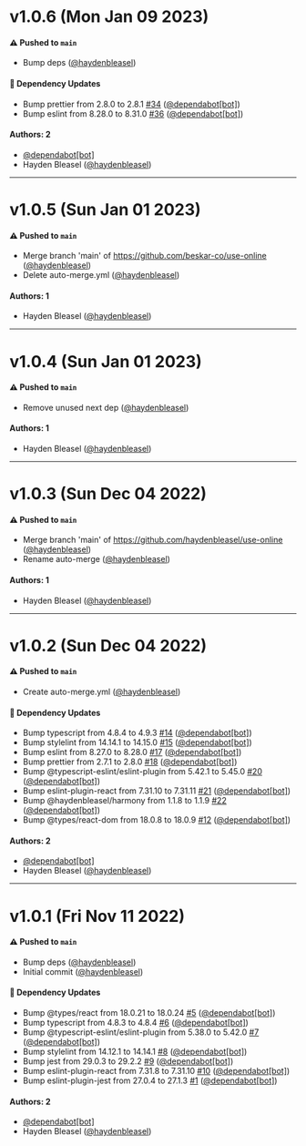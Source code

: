 # v1.0.6 (Mon Jan 09 2023)

#### ⚠️ Pushed to `main`

- Bump deps ([@haydenbleasel](https://github.com/haydenbleasel))

#### 🔩 Dependency Updates

- Bump prettier from 2.8.0 to 2.8.1 [#34](https://github.com/beskar-co/use-online/pull/34) ([@dependabot[bot]](https://github.com/dependabot[bot]))
- Bump eslint from 8.28.0 to 8.31.0 [#36](https://github.com/beskar-co/use-online/pull/36) ([@dependabot[bot]](https://github.com/dependabot[bot]))

#### Authors: 2

- [@dependabot[bot]](https://github.com/dependabot[bot])
- Hayden Bleasel ([@haydenbleasel](https://github.com/haydenbleasel))

---

# v1.0.5 (Sun Jan 01 2023)

#### ⚠️ Pushed to `main`

- Merge branch 'main' of https://github.com/beskar-co/use-online ([@haydenbleasel](https://github.com/haydenbleasel))
- Delete auto-merge.yml ([@haydenbleasel](https://github.com/haydenbleasel))

#### Authors: 1

- Hayden Bleasel ([@haydenbleasel](https://github.com/haydenbleasel))

---

# v1.0.4 (Sun Jan 01 2023)

#### ⚠️ Pushed to `main`

- Remove unused next dep ([@haydenbleasel](https://github.com/haydenbleasel))

#### Authors: 1

- Hayden Bleasel ([@haydenbleasel](https://github.com/haydenbleasel))

---

# v1.0.3 (Sun Dec 04 2022)

#### ⚠️ Pushed to `main`

- Merge branch 'main' of https://github.com/haydenbleasel/use-online ([@haydenbleasel](https://github.com/haydenbleasel))
- Rename auto-merge ([@haydenbleasel](https://github.com/haydenbleasel))

#### Authors: 1

- Hayden Bleasel ([@haydenbleasel](https://github.com/haydenbleasel))

---

# v1.0.2 (Sun Dec 04 2022)

#### ⚠️ Pushed to `main`

- Create auto-merge.yml ([@haydenbleasel](https://github.com/haydenbleasel))

#### 🔩 Dependency Updates

- Bump typescript from 4.8.4 to 4.9.3 [#14](https://github.com/haydenbleasel/use-online/pull/14) ([@dependabot[bot]](https://github.com/dependabot[bot]))
- Bump stylelint from 14.14.1 to 14.15.0 [#15](https://github.com/haydenbleasel/use-online/pull/15) ([@dependabot[bot]](https://github.com/dependabot[bot]))
- Bump eslint from 8.27.0 to 8.28.0 [#17](https://github.com/haydenbleasel/use-online/pull/17) ([@dependabot[bot]](https://github.com/dependabot[bot]))
- Bump prettier from 2.7.1 to 2.8.0 [#18](https://github.com/haydenbleasel/use-online/pull/18) ([@dependabot[bot]](https://github.com/dependabot[bot]))
- Bump @typescript-eslint/eslint-plugin from 5.42.1 to 5.45.0 [#20](https://github.com/haydenbleasel/use-online/pull/20) ([@dependabot[bot]](https://github.com/dependabot[bot]))
- Bump eslint-plugin-react from 7.31.10 to 7.31.11 [#21](https://github.com/haydenbleasel/use-online/pull/21) ([@dependabot[bot]](https://github.com/dependabot[bot]))
- Bump @haydenbleasel/harmony from 1.1.8 to 1.1.9 [#22](https://github.com/haydenbleasel/use-online/pull/22) ([@dependabot[bot]](https://github.com/dependabot[bot]))
- Bump @types/react-dom from 18.0.8 to 18.0.9 [#12](https://github.com/haydenbleasel/use-online/pull/12) ([@dependabot[bot]](https://github.com/dependabot[bot]))

#### Authors: 2

- [@dependabot[bot]](https://github.com/dependabot[bot])
- Hayden Bleasel ([@haydenbleasel](https://github.com/haydenbleasel))

---

# v1.0.1 (Fri Nov 11 2022)

#### ⚠️ Pushed to `main`

- Bump deps ([@haydenbleasel](https://github.com/haydenbleasel))
- Initial commit ([@haydenbleasel](https://github.com/haydenbleasel))

#### 🔩 Dependency Updates

- Bump @types/react from 18.0.21 to 18.0.24 [#5](https://github.com/haydenbleasel/use-online/pull/5) ([@dependabot[bot]](https://github.com/dependabot[bot]))
- Bump typescript from 4.8.3 to 4.8.4 [#6](https://github.com/haydenbleasel/use-online/pull/6) ([@dependabot[bot]](https://github.com/dependabot[bot]))
- Bump @typescript-eslint/eslint-plugin from 5.38.0 to 5.42.0 [#7](https://github.com/haydenbleasel/use-online/pull/7) ([@dependabot[bot]](https://github.com/dependabot[bot]))
- Bump stylelint from 14.12.1 to 14.14.1 [#8](https://github.com/haydenbleasel/use-online/pull/8) ([@dependabot[bot]](https://github.com/dependabot[bot]))
- Bump jest from 29.0.3 to 29.2.2 [#9](https://github.com/haydenbleasel/use-online/pull/9) ([@dependabot[bot]](https://github.com/dependabot[bot]))
- Bump eslint-plugin-react from 7.31.8 to 7.31.10 [#10](https://github.com/haydenbleasel/use-online/pull/10) ([@dependabot[bot]](https://github.com/dependabot[bot]))
- Bump eslint-plugin-jest from 27.0.4 to 27.1.3 [#1](https://github.com/haydenbleasel/use-online/pull/1) ([@dependabot[bot]](https://github.com/dependabot[bot]))

#### Authors: 2

- [@dependabot[bot]](https://github.com/dependabot[bot])
- Hayden Bleasel ([@haydenbleasel](https://github.com/haydenbleasel))
